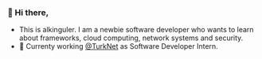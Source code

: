 ### 👋 Hi there, 
- This is alkinguler. I am a newbie software developer who wants to learn about frameworks, cloud computing, network systems and security.
- :briefcase: Currenty working [@TurkNet](https://turk.net) as Software Developer Intern.



<!--
**alkinguler/alkinguler** is a ✨ _special_ ✨ repository because its `README.md` (this file) appears on your GitHub profile.

Here are some ideas to get you started:

- 🔭 I’m currently working on ...
- 🌱 I’m currently learning ...
- 👯 I’m looking to collaborate on ...
- 🤔 I’m looking for help with ...
- 💬 Ask me about ...
- 📫 How to reach me: ...
- 😄 Pronouns: ...
- ⚡ Fun fact: ...
-->
